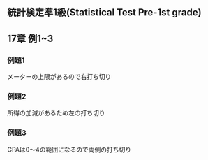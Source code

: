 ## 統計検定準1級(Statistical Test Pre-1st grade)
## 17章 例1~3
### 例題1
メーターの上限があるので右打ち切り
### 例題2
所得の加減があるため左の打ち切り

### 例題3
GPAは0〜4の範囲になるので両側の打ち切り
